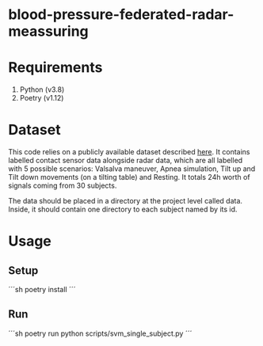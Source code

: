 # blood-pressure-federated-radar-meassuring

# Requirements
1. Python (v3.8)
2. Poetry (v1.12)

# Dataset
This code relies on a publicly available dataset described [here](https://www.nature.com/articles/s41597-020-00629-5). It contains labelled contact sensor data alongside radar data, which are all labelled with 5 possible scenarios: Valsalva maneuver, Apnea simulation, Tilt up and Tilt down movements (on a tilting table) and Resting. It totals 24h worth of signals coming from 30 subjects.

The data should be placed in a directory at the project level called data. Inside, it should contain one directory to each subject named by its id.

# Usage

## Setup

´´´sh
poetry install
´´´

## Run

´´´sh
poetry run python scripts/svm_single_subject.py
´´´
